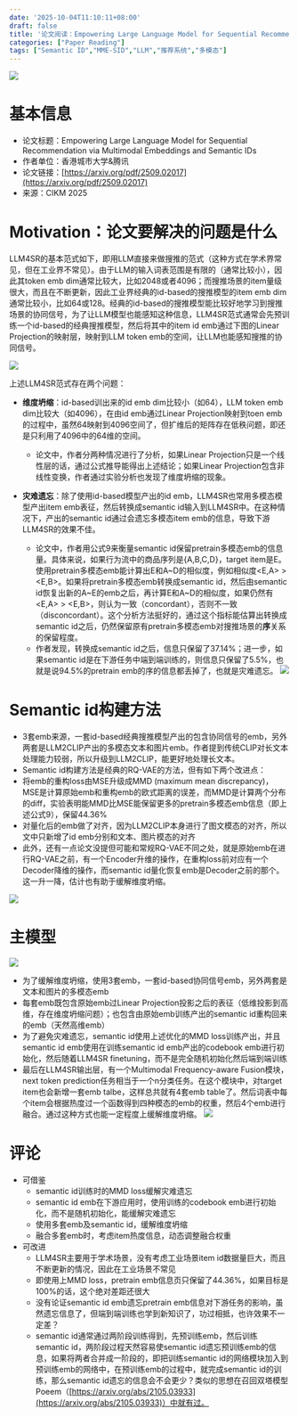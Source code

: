 ```yaml
---
date: '2025-10-04T11:10:11+08:00'
draft: false
title: '论文阅读：Empowering Large Language Model for Sequential Recommendation via Multimodal Embeddings and Semantic IDs'
categories: ["Paper Reading"]
tags: ["Semantic ID","MME-SID","LLM","推荐系统","多模态"]
---
```

![](mme-sid-paper-cover.png)

# 基本信息

* 论文标题：Empowering Large Language Model for Sequential Recommendation via Multimodal Embeddings and Semantic IDs
* 作者单位：香港城市大学&腾讯
* 论文链接：[https://arxiv.org/pdf/2509.02017](https://arxiv.org/pdf/2509.02017)
* 来源：CIKM 2025

# Motivation：论文要解决的问题是什么

LLM4SR的基本范式如下，即用LLM直接来做搜推的范式（这种方式在学术界常见，但在工业界不常见）。由于LLM的输入词表范围是有限的（通常比较小），因此其token emb dim通常比较大，比如2048或者4096；而搜推场景的item量级很大，而且在不断更新，因此工业界经典的id-based的搜推模型的item emb dim通常比较小，比如64或128。经典的id-based的搜推模型能比较好地学习到搜推场景的协同信号，为了让LLM模型也能感知这种信息，LLM4SR范式通常会先预训练一个id-based的经典搜推模型，然后将其中的item id emb通过下图的Linear Projection的映射层，映射到LLM token emb的空间，让LLM也能感知搜推的协同信号。

![](E4SRec.png)

上述LLM4SR范式存在两个问题：

* **维度坍缩**：id-based训出来的id emb dim比较小（如64），LLM token emb dim比较大（如4096），在由id emb通过Linear Projection映射到toen emb的过程中，虽然64映射到4096空间了，但扩维后的矩阵存在低秩问题，即还是只利用了4096中的64维的空间。
    * 论文中，作者分两种情况进行了分析，如果Linear Projection只是一个线性层的话，通过公式推导能得出上述结论；如果Linear Projection包含非线性变换，作者通过实验分析也发现了维度坍缩的现象。

* **灾难遗忘**：除了使用id-based模型产出的id emb，LLM4SR也常用多模态模型产出item emb表征，然后转换成semantic id输入到LLM4SR中。在这种情况下，产出的semantic id通过会遗忘多模态item emb的信息，导致下游LLM4SR的效果不佳。
    * 论文中，作者用公式9来衡量semantic id保留pretrain多模态emb的信息量。具体来说，如果行为流中的商品序列是{A,B,C,D}，target item是E。使用pretrain多模态emb能计算出E和A\~D的相似度，例如相似度<E,A> > <E,B>。如果将pretrain多模态emb转换成semantic id，然后由semantic id恢复出新的A\~E的emb之后，再计算E和A\~D的相似度，如果仍然有<E,A> > <E,B>，则认为一致（concordant），否则不一致（disconcordant）。这个分析方法挺好的，通过这个指标能估算出转换成semantic id之后，仍然保留原有pretrain多模态emb对搜推场景的**序**关系的保留程度。
    * 作者发现，转换成semantic id之后，信息只保留了37.14%；进一步，如果semantic id是在下游任务中端到端训练的，则信息只保留了5.5%，也就是说94.5%的pretrain emb的序的信息都丢掉了，也就是灾难遗忘。
![](mme-sid-formula9.png)

# Semantic id构建方法
* 3套emb来源，一套id-based经典搜推模型产出的包含协同信号的emb，另外两套是LLM2CLIP产出的多模态文本和图片emb。作者提到传统CLIP对长文本处理能力较弱，所以升级到LLM2CLIP，能更好地处理长文本。
* Semantic id构建方法是经典的RQ-VAE的方法，但有如下两个改进点：
* 将emb的重构loss由MSE升级成MMD (maximum mean discrepancy)，MSE是计算原始emb和重构emb的欧式距离的误差，而MMD是计算两个分布的diff，实验表明能MMD比MSE能保留更多的pretrain多模态emb信息（即上述公式9），保留44.36%
* 对量化后的emb做了对齐，因为LLM2CLIP本身进行了图文模态的对齐，所以文中只新增了id emb分别和文本、图片模态的对齐
* 此外，还有一点论文没提但可能和常规RQ-VAE不同之处，就是原始emb在进行RQ-VAE之前，有一个Encoder升维的操作，在重构loss前对应有一个Decoder降维的操作，而semantic id量化恢复emb是Decoder之前的那个。这一升一降，估计也有助于缓解维度坍缩。

![](mme-sid-fig2.png)

# 主模型

![](mme-sid-fig1.png)

* 为了缓解维度坍缩，使用3套emb，一套id-based协同信号emb，另外两套是文本和图片的多模态emb
* 每套emb既包含原始emb过Linear Projection投影之后的表征（低维投影到高维，存在维度坍缩问题）；也包含由原始emb训练产出的semantic id重构回来的emb（天然高维emb）
* 为了避免灾难遗忘，semantic id使用上述优化的MMD loss训练产出，并且semantic id emb使用在训练semantic id emb产出的codebook emb进行初始化，然后随着LLM4SR finetuning，而不是完全随机初始化然后端到端训练
* 最后在LLM4SR输出层，有一个Multimodal Frequency-aware Fusion模块，next token prediction任务相当于一个n分类任务。在这个模块中，对target item也会新增一套emb talbe，这样总共就有4套emb table了。然后词表中每个item会根据热度过一个函数得到四种模态的emb的权重，然后4个emb进行融合。通过这种方式也能一定程度上缓解维度坍缩。
![](mme-sid-formula17.png)

# 评论

* 可借鉴
    * semantic id训练时的MMD loss缓解灾难遗忘
    * semantic id emb在下游应用时，使用训练的codebook emb进行初始化，而不是随机初始化，能缓解灾难遗忘
    * 使用多套emb及semantic id，缓解维度坍缩
    * 融合多套emb时，考虑item热度信息，动态调整融合权重
* 可改进
    * LLM4SR主要用于学术场景，没有考虑工业场景item id数据量巨大，而且不断更新的情况，因此在工业场景不常见
    * 即使用上MMD loss，pretrain emb信息页只保留了44.36%，如果目标是100%的话，这个绝对差距还很大
    * 没有论证semantic id emb遗忘pretrain emb信息对下游任务的影响，虽然遗忘信息了，但端到端训练也学到新知识了，功过相抵，也许效果不一定差？
    * semantic id通常通过两阶段训练得到，先预训练emb，然后训练semantic id，两阶段过程天然容易使semantic id遗忘预训练emb的信息，如果将两者合并成一阶段的，即把训练semantic id的网络模块加入到预训练emb的网络中，在预训练emb的过程中，就完成semantic id的训练，那么semantic id遗忘的信息会不会更少？类似的思想在召回双塔模型Poeem（[https://arxiv.org/abs/2105.03933](https://arxiv.org/abs/2105.03933)）中就有过。